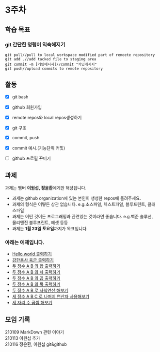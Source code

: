 # 3주차

## 학습 목표

### git 간단한 명령어 익숙해지기
```
git pull//pull to local workspace modified part of remoete repository
git add .//add tacked file to staging area
git commit -m [커밋메시지]//commit "커밋메시지"
git push//upload commits to remote repository
```


## 활동
- [x] git bash
- [x] github 회원가입
- [x] remote repos와 local repos생성하기
- [x] git 구조
- [x] commit, push
- [x] commit 예시.(기능단위 커밋)
- [ ] github 프로필 꾸미기


## 과제

과제는 멤버 **이원섭, 정윤환**에게만 해당됩니다. 

- 과제는 github organization에 있는 본인이 생성한 repos에 올려주세요.
- 과제의 형식은 어떻든 상관 없습니다. e.g.소스파일, 텍스트파일, 블루프린트, 클래스파일
- 과제는 어떤 것이든 프로그래밍과 관련있는 것이라면 좋습니다. e.g.백준 솔루션, 물리엔진 블루프린트, 에셋 등등
- 과제는 **1월 23일 토요일**까지가 목표입니다.

### 아래는 예제입니다.
- [Hello world 출력하기](https://www.acmicpc.net/problem/2557)
- [강한용사 육군 출력하기](https://www.acmicpc.net/problem/10718)
- [두 정수 A B 의 합 출력하기](https://www.acmicpc.net/problem/1000)
- [두 정수 A B 의 차 출력하기](https://www.acmicpc.net/problem/1001)
- [두 정수 A B 의 곱 출력하기](https://www.acmicpc.net/problem/10998)
- [두 정수 A B 의 몫 출력하기](https://www.acmicpc.net/problem/1008)
- [두 정수 A B 로 사칙연산 해보기](https://www.acmicpc.net/problem/10869)
- [세 정수 A B C 로 나머지 연산자 사용해보기](https://www.acmicpc.net/problem/10430)
- [세 자리 수 곱셈 해보기](https://www.acmicpc.net/problem/2588)




## 모임 기록
210109 MarkDown 관련 이야기 <br>
210113 이원섭 추가 <br>
210116 정윤환, 이원섭 git&github<br>